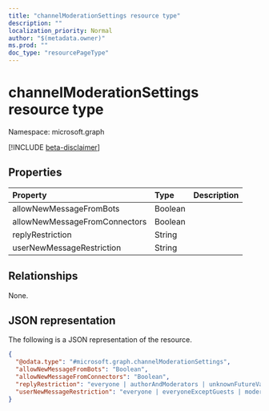 ```yaml
---
title: "channelModerationSettings resource type"
description: ""
localization_priority: Normal
author: "$(metadata.owner)"
ms.prod: ""
doc_type: "resourcePageType"
---
```


# channelModerationSettings resource type

Namespace: microsoft.graph

[!INCLUDE [beta-disclaimer](../../includes/beta-disclaimer.md)]

## Properties

| Property                      | Type    | Description |
| :---------------------------- | :------ | :---------- |
| allowNewMessageFromBots       | Boolean |             |
| allowNewMessageFromConnectors | Boolean |             |
| replyRestriction              | String  |             |
| userNewMessageRestriction     | String  |             |

## Relationships

None.

## JSON representation

The following is a JSON representation of the resource.

<!-- {
  "blockType": "resource",
  "@odata.type": "microsoft.graph.channelModerationSettings",
}
-->

```json
{
  "@odata.type": "#microsoft.graph.channelModerationSettings",
  "allowNewMessageFromBots": "Boolean",
  "allowNewMessageFromConnectors": "Boolean",
  "replyRestriction": "everyone | authorAndModerators | unknownFutureValue",
  "userNewMessageRestriction": "everyone | everyoneExceptGuests | moderators | unknownFutureValue"
}
```
